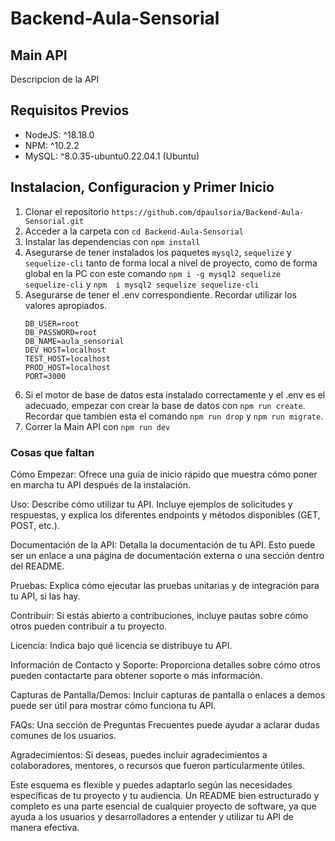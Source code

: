 # Backend-Aula-Sensorial
## Main API
Descripcion de la API
## Requisitos Previos
- NodeJS: ^18.18.0
- NPM: ^10.2.2
- MySQL: ^8.0.35-ubuntu0.22.04.1 (Ubuntu)
## Instalacion, Configuracion y Primer Inicio
1. Clonar el repositorio `https://github.com/dpaulsoria/Backend-Aula-Sensorial.git`
2. Acceder a la carpeta con `cd Backend-Aula-Sensorial`
3. Instalar las dependencias con `npm install`
4. Asegurarse de tener instalados los paquetes `mysql2`, `sequelize` y `sequelize-cli` tanto de forma local a nivel de proyecto, como de forma global en la PC con este comando `npm i -g mysql2 sequelize sequelize-cli` y `npm  i mysql2 sequelize sequelize-cli`
5. Asegurarse de tener el .env correspondiente. Recordar utilizar los valores apropiados.
    ```
    DB_USER=root
    DB_PASSWORD=root
    DB_NAME=aula_sensorial
    DEV_HOST=localhost
    TEST_HOST=localhost
    PROD_HOST=localhost
    PORT=3000
    ```
6. Si el motor de base de datos esta instalado correctamente y el .env es el adecuado, empezar con crear la base de datos con `npm run create`. Recordar que tambien esta el comando `npm run drop` y `npm run migrate`.
7. Correr la Main API con `npm run dev`
### Cosas que faltan
Cómo Empezar: Ofrece una guía de inicio rápido que muestra cómo poner en marcha tu API después de la instalación.

Uso: Describe cómo utilizar tu API. Incluye ejemplos de solicitudes y respuestas, y explica los diferentes endpoints y métodos disponibles (GET, POST, etc.).

Documentación de la API: Detalla la documentación de tu API. Esto puede ser un enlace a una página de documentación externa o una sección dentro del README.

Pruebas: Explica cómo ejecutar las pruebas unitarias y de integración para tu API, si las hay.

Contribuir: Si estás abierto a contribuciones, incluye pautas sobre cómo otros pueden contribuir a tu proyecto.

Licencia: Indica bajo qué licencia se distribuye tu API.

Información de Contacto y Soporte: Proporciona detalles sobre cómo otros pueden contactarte para obtener soporte o más información.

Capturas de Pantalla/Demos: Incluir capturas de pantalla o enlaces a demos puede ser útil para mostrar cómo funciona tu API.

FAQs: Una sección de Preguntas Frecuentes puede ayudar a aclarar dudas comunes de los usuarios.

Agradecimientos: Si deseas, puedes incluir agradecimientos a colaboradores, mentores, o recursos que fueron particularmente útiles.

Este esquema es flexible y puedes adaptarlo según las necesidades específicas de tu proyecto y tu audiencia. Un README bien estructurado y completo es una parte esencial de cualquier proyecto de software, ya que ayuda a los usuarios y desarrolladores a entender y utilizar tu API de manera efectiva.




